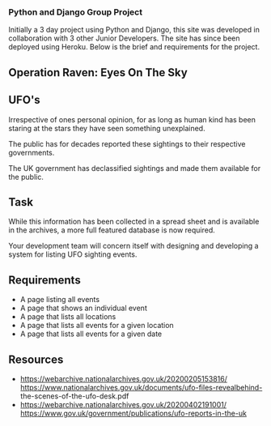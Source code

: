 ### Python and Django Group Project

Initially a 3 day project using Python and Django, this site was developed in collaboration with 3 other Junior Developers. The site has since been deployed using Heroku.
Below is the brief and requirements for the project.

## Operation Raven: Eyes On The Sky

## UFO's

Irrespective of ones personal opinion, for as long as human kind has been staring at the stars they have seen something unexplained.

The public has for decades reported these sightings to their respective governments.

The UK government has declassified sightings and made them available for the public.

## Task

While this information has been collected in a spread sheet and is available in the archives, a more full featured database is now required.

Your development team will concern itself with designing and developing a system for listing UFO sighting events. 

## Requirements

* A page listing all events
* A page that shows an individual event
* A page that lists all locations
* A page that lists all events for a given location
* A page that lists all events for a given date

## Resources

* https://webarchive.nationalarchives.gov.uk/20200205153816/
https://www.nationalarchives.gov.uk/documents/ufo-files-revealbehind-
the-scenes-of-the-ufo-desk.pdf
* https://webarchive.nationalarchives.gov.uk/20200402191001/
https://www.gov.uk/government/publications/ufo-reports-in-the-uk